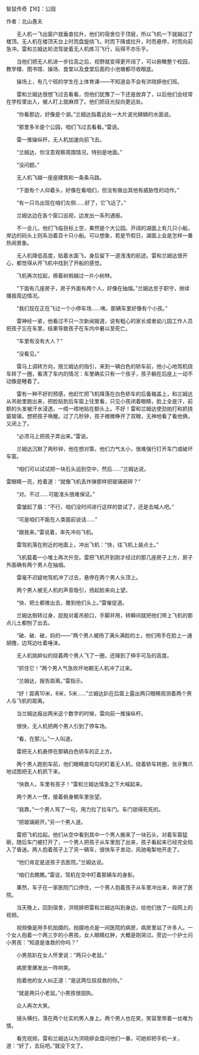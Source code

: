 智鼠传奇【16】：公园

作者：北山愚夫

　　无人机一飞出窗户就垂直拉升，他们的宿舍位于顶层，所以飞机一下就越过了楼顶。无人机在楼顶天台上时而盘旋绕飞，时而下降或拉升，时而悬停，时而向前急冲。雷和兰姆达轮流驾驶着无人机练习飞行，玩得不亦乐乎。

　　当他们把无人机进一步拉高之后，视野就变得更开阔了，可以俯瞰整个校园，教学楼、图书馆、操场、食堂以及食堂后面的小池塘都尽收眼底。

　　操场上，有几个班的学生在上体育课——不知道会不会有洪晓婷他们班。

　　雷和兰姆达很想飞过去看看，但他们犹豫了一下还是放弃了，以后他们会经常在学校里出入，被人盯上就麻烦了。他们把目光投向更远处。

　　“你看那边，好像是个湖。”兰姆达指着远处一大片波光鳞鳞的水面说。

　　“那里多半是个公园，咱们飞过去看看。”雷说。

　　雷一推操纵杆，无人机加速向前飞去。

　　“兰姆达，你注意观察周围情况，特别是地面。”

　　“没问题。”

　　无人机飞越一座座建筑和一条条马路。

　　“下面有个人仰着头，好像在看咱们，但没有做出其他有威胁性的动作。”

　　“有一只鸟出现在咱们左侧……好了，它飞远了。”

　　兰姆达边在各个窗口巡视，边发出一系列通报。

　　不一会儿，他们飞临目标上空，果然是个大公园。开阔的湖面上有几只小船，岸边的码头上则系泊着百十只小船。可以想象，若是节假日，湖面上会是怎样一番热闹景象。

　　无人机降低高度，贴着水面飞，身后留下一道浅浅的航迹。雷和兰姆达很开心，都觉得从开飞机中找到了开船的感觉。

　　飞机再次拉起，擦着树梢越过一片小树林。

　　“下面有几座房子，房子外面有两个人，好像在抽烟。”兰姆达忠于职守，继续播报周边情况。

　　“我们现在正在飞过一个小停车场……咦，那辆车里好像有个小孩。”

　　雷神经一紧，他看过不只一次新闻报道，说有粗心的家长或者幼儿园工作人员把孩子忘在车里，结果导致孩子在车内中暑以至死亡。

　　“车里有没有大人？”

　　“没看见。”

　　雷马上调转方向，按兰姆达的指引，来到一辆白色的轿车前，他小心地驾机绕车转了一圈，看清了车内的情况：车里确实只有一个孩子，孩子躺在后座上一动不动像是睡着了。

　　雷有一种不好的预感，他赶忙把飞机降落在白色轿车的后备箱盖上，和兰姆达从吊舱里跑出来，把脸贴到后车窗上往里看，只见小孩闭着眼睛，脸上全是汗，前额的头发被汗水浸透，一绺一绺地贴在额头上。不好！雷和兰姆达使劲拍打和抓挠窗玻璃，想把孩子唤醒。过了几秒钟，孩子微微睁开了双眼，无神地看了看他俩，又闭上了。

　　“必须马上把孩子弄出来。”雷说。

　　兰姆达沉默了两秒钟，他在想对策，他们力气太小，很难强行打开车门或破坏车窗。

　　“咱们可以试试把一块石头运到空中，然后……”兰姆达说。

雷眼睛一亮，抢着道：“就像飞机丢炸弹那样把玻璃砸碎？”

　　“对。不过……可能准头很难保证。”

　　雷皱起了眉：“不行，咱们没时间进行这样的尝试了，还是去喊人吧。”

　　“可是咱们不能在人类面前说话……”

　　“跟我来。”雷说着，率先冲向飞机。

　　雷驾机落在附近的地面上，冲出飞机：“快，往飞机上装点土。”

　　飞机载着一小堆土再次升空。雷把飞机开到刚才经过的那几座房子上方，房子外面确有两个男人在抽烟。

　　雷毫不迟疑地驾机冲了过去，悬停在两个男人头顶上。

　　两个男人被无人机的声音吸引，扬起脸来向上望。

　　“快，把土都推出去，撒到他们头上。”雷催促道。

　　兰姆达倒转过身，屁股对着吊舱口，手脚并用，转瞬间就把他们带上飞机的那点儿土都刨了出去。

　　“破、破、破，妈的——”两个男人被扬了满头满脸的土，他们用手在脸上一通胡撸，边骂边吐着唾沫。

　　无人机挑衅似的绕着两个男人飞了一圈，还降到了伸手可及的高度。

　　“抓住它！”两个男人气急败坏地朝无人机冲了过来。

　　“兰姆达，报告距离。”雷指示。

　　“好！距离10米，8米，5米……”兰姆达趴在后窗上露出两只眼睛观测着两个男人与飞机的距离。

　　当兰姆达报出两米这个数字的时候，雷向前一推操纵杆。

　　很快，无人机把两个男人引到了停车场。

　　“看，在那儿。”一人叫道。

　　雷把无人机悬停在那辆白色轿车的正上方。

　　两个男人跑到车前，他们眼睛直勾勾的盯着无人机，绕着轿车转圈，张牙舞爪地试图把无人机抓下来。

　　“快救人，车里有孩子！”雷和兰姆达情急之下大喊起来。

　　两个男人一愣，接着俯身朝车里张望。

　　“我靠。”一个男人骂了一句，用力拉了拉车门。车门锁得死死的。

　　“把玻璃砸开。”另一个男人道。

　　雷把飞机拉起。他们从空中看到其中一个男人搬来了一块石头，对着车窗猛砸，随后车门被打开了，一个男人把孩子从车里抱了出来，孩子看起来已经完全陷入了昏迷。两人抱着孩子上了另一辆车，很快车子发动，风驰电掣地开走了。

　　“他们肯定是送孩子去医院。”兰姆达说。

　　“咱们去瞧瞧。”雷说，驾机在空中盯着那辆车的身影。

　　果然，车子在一家医院门口停住，一个男人抱着孩子从车里冲出来，奔进了医院。

　　当天晚上，回到宿舍，洪晓婷把雷和兰姆达叫到身边，给他们放了一段网上的视频。

　　视频像是用手机拍摄的。拍摄地点是一间医院的病房，病房里站了许多人。一个女人抱着一个两三岁的小男孩，女人眼睛红肿，大概是刚哭过。旁边一个护士问小男孩：“知道是谁救的你吗？”

　　小男孩趴在女人怀里说：“两只小老鼠。”

　　病房里爆发出一阵哄笑。

　　抱着他的女人纠正道：“是这两位叔叔救的你。”

　　“就是两只小老鼠。”小男孩很固执。　　

　　众人再次大笑。

　　镜头横扫，落在两个壮实的男人身上。两个男人也在笑，笑容里带着一丝难为情。

　　看完视频，雷和兰姆达以为洪晓婷会盘问他们一番，可她却把手机一关，道：“好了，去玩吧。”就没下文了。